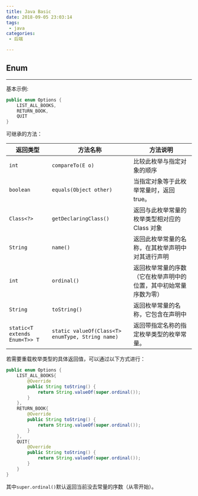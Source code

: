 ```yaml
---
title: Java Basic
date: 2018-09-05 23:03:14
tags:
 - java
categories:
 - 后端

---
```


## Enum

---

基本示例:

```java
public enum Options {
    LIST_ALL_BOOKS,
    RETURN_BOOK,
    QUIT
}
```

可继承的方法：

| 返回类型                      | 方法名称                                         | 方法说明                                                     |
| ----------------------------- | ------------------------------------------------ | ------------------------------------------------------------ |
| `int`                         | `compareTo(E o)`                                 | 比较此枚举与指定对象的顺序                                   |
| `boolean`                     | `equals(Object other)`                           | 当指定对象等于此枚举常量时，返回 true。                      |
| `Class<?>`                    | `getDeclaringClass()`                            | 返回与此枚举常量的枚举类型相对应的 Class 对象                |
| `String`                      | `name()`                                         | 返回此枚举常量的名称，在其枚举声明中对其进行声明             |
| `int`                         | `ordinal()`                                      | 返回枚举常量的序数（它在枚举声明中的位置，其中初始常量序数为零） |
| `String`                      | `toString()`                                     | 返回枚举常量的名称，它包含在声明中                           |
| `static<T extends Enum<T>> T` | `static valueOf(Class<T> enumType, String name)` | 返回带指定名称的指定枚举类型的枚举常量。                     |

若需要重载枚举类型的具体返回值，可以通过以下方式进行：

```java
public enum Options {
    LIST_ALL_BOOKS{
        @Override
        public String toString() {
            return String.valueOf(super.ordinal());
        }
    },
    RETURN_BOOK{
        @Override
        public String toString() {
            return String.valueOf(super.ordinal());
        }
    },
    QUIT{
        @Override
        public String toString() {
            return String.valueOf(super.ordinal());
        }
    }
}
```

其中`super.ordinal()`默认返回当前没去常量的序数（从零开始）。
